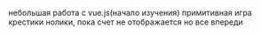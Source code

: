 небольшая работа с vue.js(начало изучения)
примитивная игра крестики нолики, пока счет не отображается но все впереди
